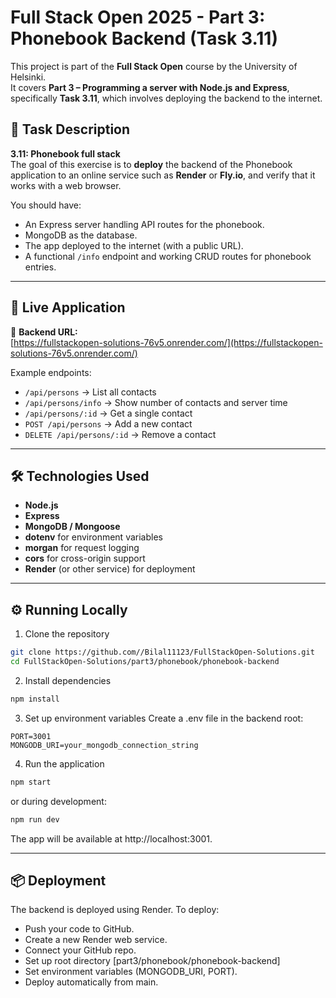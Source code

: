 # Full Stack Open 2025 - Part 3: Phonebook Backend (Task 3.11)

This project is part of the **Full Stack Open** course by the University of Helsinki.  
It covers **Part 3 – Programming a server with Node.js and Express**, specifically **Task 3.11**, which involves deploying the backend to the internet.

## 📖 Task Description

**3.11: Phonebook full stack**  
The goal of this exercise is to **deploy** the backend of the Phonebook application to an online service such as **Render** or **Fly.io**, and verify that it works with a web browser.

You should have:
- An Express server handling API routes for the phonebook.
- MongoDB as the database.
- The app deployed to the internet (with a public URL).
- A functional `/info` endpoint and working CRUD routes for phonebook entries.

---

## 🚀 Live Application

🔗 **Backend URL:**  
[https://fullstackopen-solutions-76v5.onrender.com/](https://fullstackopen-solutions-76v5.onrender.com/)

Example endpoints:
- `/api/persons` → List all contacts  
- `/api/persons/info` → Show number of contacts and server time  
- `/api/persons/:id` → Get a single contact  
- `POST /api/persons` → Add a new contact  
- `DELETE /api/persons/:id` → Remove a contact  

---

## 🛠️ Technologies Used

- **Node.js**
- **Express**
- **MongoDB / Mongoose**
- **dotenv** for environment variables
- **morgan** for request logging
- **cors** for cross-origin support
- **Render** (or other service) for deployment

---

## ⚙️ Running Locally

1. Clone the repository
```bash
git clone https://github.com//Bilal11123/FullStackOpen-Solutions.git
cd FullStackOpen-Solutions/part3/phonebook/phonebook-backend
```
2. Install dependencies
```bash
npm install
```
3. Set up environment variables
Create a .env file in the backend root:
```
PORT=3001
MONGODB_URI=your_mongodb_connection_string
```
4. Run the application
```bash
npm start
```
or during development:
```bash
npm run dev
```
The app will be available at http://localhost:3001.

---

## 📦 Deployment
The backend is deployed using Render.
To deploy:
- Push your code to GitHub.
- Create a new Render web service.
- Connect your GitHub repo.
- Set up root directory [part3/phonebook/phonebook-backend]
- Set environment variables (MONGODB_URI, PORT).
- Deploy automatically from main.